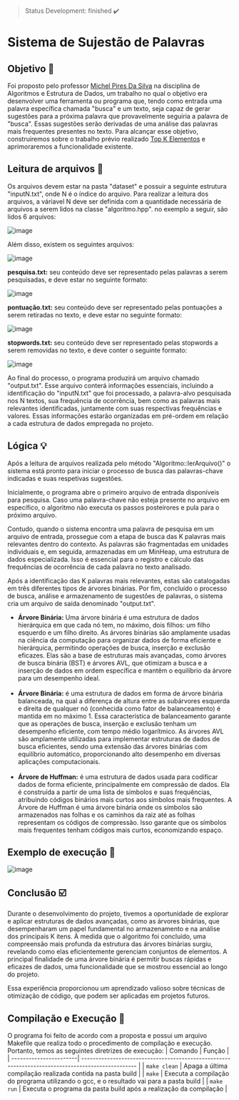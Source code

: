 > Status Development: finished :heavy_check_mark:

# Sistema de Sujestão de Palavras
## Objetivo 🎯
Foi proposto pelo professor [Michel Pires Da Silva](https://www.linkedin.com/in/michelpiressilva/?originalSubdomain=br) na disciplina de Algoritmos e Estrutura de Dados, um trabalho no qual o objetivo era desenvolver uma ferramenta ou programa que, tendo como entrada uma palavra específica chamada "busca" e um texto, seja capaz de gerar sugestões para a próxima palavra que provavelmente seguiria a palavra de "busca". Essas sugestões serão derivadas de uma análise das palavras mais frequentes presentes no texto. Para alcançar esse objetivo, construiremos sobre o trabalho prévio realizado [Top K Elementos](https://github.com/teuswx/Top-K-Elementos-Aeds)  e aprimoraremos a funcionalidade existente.

## Leitura de arquivos :file_folder:
Os arquivos devem estar na pasta "dataset" e possuir a seguinte estrutura "inputN.txt", onde N é o índice do arquivo. Para realizar a leitura dos arquivos, a váriavel N deve ser definida com a quantidade necessária de arquivos a serem lidos na classe "algoritmo.hpp". no exemplo a seguir, são lidos 6 arquivos:

![image](https://github.com/teuswx/Auto-Completar-Sugestoes-AEDS/assets/102326098/7adea603-32b0-466b-b1b0-fa8aead16475)

Além disso, existem os seguintes arquivos:

![image](https://github.com/teuswx/Auto-Completar-Sugestoes-AEDS/assets/102326098/35c6eade-739c-4e0d-a0b3-77036cd85276)

**pesquisa.txt:** seu conteúdo deve ser representado pelas 
palavras a serem pesquisadas, e deve estar no seguinte formato:

![image](https://github.com/teuswx/Auto-Completar-Sugestoes-AEDS/assets/102326098/237a84e4-9c8f-48c1-ada6-a54a41666251)

**pontuação.txt:** seu conteúdo deve ser representado pelas pontuações a serem retiradas no texto, e deve estar no seguinte formato:

![image](https://github.com/teuswx/Auto-Completar-Sugestoes-AEDS/assets/102326098/a0f6d778-36b9-48d9-814a-0682f4b01b89)

**stopwords.txt:** seu conteúdo deve ser representado pelas stopwords a serem removidas no texto, e deve conter o seguinte formato: 

![image](https://github.com/teuswx/Auto-Completar-Sugestoes-AEDS/assets/102326098/8422278f-2a27-4802-b36b-9211074df62c)

Ao final do processo, o programa produzirá um arquivo chamado "output.txt". Esse arquivo conterá informações essenciais, incluindo a identificação do "inputN.txt" que foi processado, a palavra-alvo pesquisada nos N textos, sua frequência de ocorrência, bem como as palavras mais relevantes identificadas, juntamente com suas respectivas frequências e valores. Essas informações estarão organizadas em pré-ordem em relação a cada estrutura de dados empregada no projeto.

## Lógica :bulb:
Após a leitura de arquivos realizada pelo método "Algoritmo::lerArquivo()" o sistema está pronto para iniciar o processo de busca das palavras-chave indicadas e suas respetivas sugestões.

Inicialmente, o programa abre o primeiro arquivo de entrada disponíveis para pesquisa. Caso uma palavra-chave não esteja presente no arquivo em específico, o algoritmo não executa os passos posteirores e pula para o próximo arquivo.

Contudo, quando o sistema encontra uma palavra de pesquisa em um arquivo de entrada, prossegue com a etapa de busca das K palavras mais relevantes dentro do contexto. As palavras são fragmentadas em unidades individuais e, em seguida, armazenadas em um MinHeap, uma estrutura de dados especializada. Isso é essencial para o registro e cálculo das frequências de ocorrência de cada palavra no texto analisado.

Após a identificação das K palavras mais relevantes, estas são catalogadas em três diferentes tipos de árvores binárias. Por fim, concluído o processo de busca, análise e armazenamento de sugestões de palavras, o sistema cria um arquivo de saída denominado "output.txt".



<ul>
<li> <strong>Árvore Binária:</strong> Uma árvore binária é uma estrutura de dados hierárquica em que cada nó tem, no máximo, dois filhos: um filho esquerdo e um filho direito. As árvores binárias são amplamente usadas na ciência da computação para organizar dados de forma eficiente e hierárquica, permitindo operações de busca, inserção e exclusão eficazes. Elas são a base de estruturas mais avançadas, como árvores de busca binária (BST) e árvores AVL, que otimizam a busca e a inserção de dados em ordem específica e mantêm o equilíbrio da árvore para um desempenho ideal.<br><br>
<li> <strong>Árvore Binária:</strong> é uma estrutura de dados em forma de árvore binária balanceada, na qual a diferença de altura entre as subárvores esquerda e direita de qualquer nó (conhecida como fator de balanceamento) é mantida em no máximo 1. Essa característica de balanceamento garante que as operações de busca, inserção e exclusão tenham um desempenho eficiente, com tempo médio logarítmico. As árvores AVL são amplamente utilizadas para implementar estruturas de dados de busca eficientes, sendo uma extensão das árvores binárias com equilíbrio automático, proporcionando alto desempenho em diversas aplicações computacionais.<br><br>
<li> <strong>Árvore de Huffman:</strong> é uma estrutura de dados usada para codificar dados de forma eficiente, principalmente em compressão de dados. Ela é construída a partir de uma lista de símbolos e suas frequências, atribuindo códigos binários mais curtos aos símbolos mais frequentes. A Árvore de Huffman é uma árvore binária onde os símbolos são armazenados nas folhas e os caminhos da raiz até as folhas representam os códigos de compressão. Isso garante que os símbolos mais frequentes tenham códigos mais curtos, economizando espaço.
</ul>

## Exemplo de execução :hammer:

![image](https://github.com/teuswx/Auto-Completar-Sugestoes-AEDS/assets/102326098/3bda4c48-c790-4fc8-ae1d-ba2cc15f297e)

## Conclusão :ballot_box_with_check:

Durante o desenvolvimento do projeto, tivemos a oportunidade de explorar e aplicar estruturas de dados avançadas, como as árvores binárias, que desempenharam um papel fundamental no armazenamento e na análise dos principais K itens. À medida que o algoritmo foi concluído, uma compreensão mais profunda da estrutura das árvores binárias surgiu, revelando como elas eficientemente gerenciam conjuntos de elementos. A principal finalidade de uma árvore binária é permitir buscas rápidas e eficazes de dados, uma funcionalidade que se mostrou essencial ao longo do projeto.

Essa experiência proporcionou um aprendizado valioso sobre técnicas de otimização de código, que podem ser aplicadas em projetos futuros.


## Compilação e Execução :electric_plug:

O programa foi feito de acordo com a proposta e possui um arquivo Makefile que realiza todo o procedimento de compilação e execução. Portanto, temos as seguintes diretrizes de execução:
| Comando                |  Função                                                                                           |                     
| -----------------------| ------------------------------------------------------------------------------------------------- |
|  `make clean`          | Apaga a última compilação realizada contida na pasta build                                        |
|  `make`                | Executa a compilação do programa utilizando o gcc, e o resultado vai para a pasta build           |
|  `make run`            | Executa o programa da pasta build após a realização da compilação                                 |

